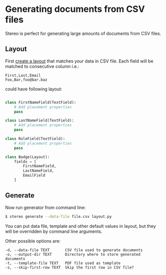 # Generating documents from CSV files

Stereo is perfect for generating large amounts of documents from CSV files.

## Layout
First [create a layout](layout.md) that matches your data in CSV file.
Each field will be matched to consecutive column i.e.:

```csv
First,Last,Email
Foo,Bar,foo@bar.baz
```

could have following layout:

```python

class FirstNameField(TextField):
    # Add placement properties
    pass

class LastNameField(TextField):
    # Add placement properties
    pass

class RoleField(TextField):
    # Add placement properties
    pass

class Badge(Layout):
    fields = [
        FirstNameField,
        LastNameField,
        EmailField
    ]
```

## Generate

Now run generator from command line:

```bash
$ stereo generate --data-file file.csv layout.py
```

You can put data file, template and other default values in layout, but they will be overridden by command line arguments.

Other possible options are:

```
-d, --data-file TEXT       CSV file used to generate documents
-o, --output-dir TEXT      Directory where to store generated documents
-t, --template-file TEXT   PDF file used as template
-s, --skip-first-row TEXT  Skip the first row in CSV file?
```
